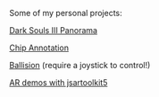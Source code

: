 Some of my personal projects:

[Dark Souls III Panorama](https://misdake.github.io/DS3PanoramaViewer/index.html)

[Chip Annotation](https://misdake.github.io/ChipAnnotationViewer/)

[Ballision](https://misdake.github.io/Ballision/) (require a joystick to control!)

[AR demos with jsartoolkit5](https://rgbuv.xyz/jsartoolkit/)
